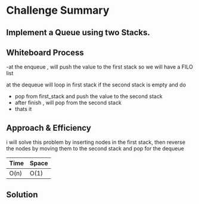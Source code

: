 # Challenge Summary
## Implement a Queue using two Stacks.

## Whiteboard Process
<!-- Embedded whiteboard image -->
-at the enqueue , will push the value to the first stack
so we will have a FILO list

at the dequeue will loop in first stack if the second stack is empty and do
 - pop from first_stack and push the value to the second stack
 - after finish , will pop from the second stack
 - thats it

## Approach & Efficiency
i will solve this problem by inserting nodes in the first stack, then reverse the nodes by moving them to the second stack and pop for the dequeue

| Time | Space |
| :----------- | :----------- |
| O(n) | O(1) |
## Solution
<!-- Show how to run your code, and examples of it in action -->
